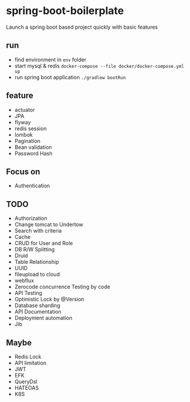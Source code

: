 # spring-boot-boilerplate

Launch a spring boot based project quickly with basic features 

## run 

- find environment in `env` folder
- start mysql & redis `docker-compose --file docker/docker-compose.yml up`
- run spring boot application `./gradlew bootRun`

## feature

- actuator
- JPA
- flyway
- redis session
- lombok
- Pagination
- Bean validation
- Password Hash

## Focus on 

- Authentication

## TODO

- Authorization
- Change tomcat to Undertow
- Search with criteria  
- Cache
- CRUD for User and Role
- DB R/W Splitting 
- Druid
- Table Relationship 
- UUID
- fileupload to cloud
- webflux
- Zerocode concurrence Testing by code
- API Testing
- Optimistic Lock by @Version 
- Database sharding
- API Documentation
- Deployment automation
- Jib

## Maybe

- Redis Lock
- API limitation
- JWT
- EFK
- QueryDsl
- HATEOAS
- K8S
